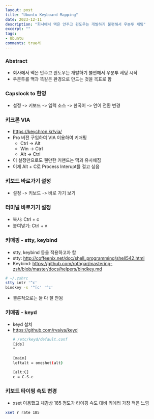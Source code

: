 ```yaml
---
layout: post
title: "Ubuntu Keyboard Mapping"
date: 2023-12-11
description: "회사에서 맥은 안주고 윈도우는 개발하기 불편해서 우분투 세팅"
excerpt: ""
tags:
- Ubuntu
comments: true서
---
```

### Abstract
- 회사에서 맥은 안주고 윈도우는 개발하기 불편해서 우분투 세팅 시작
- 우분투를 맥과 똑같은 환경으로 만드는 것을 목표로 함

### Capslock to 한영
- 설정 -> 키보드 -> 입력 소스 -> 한국어 -> 언어 전환 변경

### 키크론 VIA
- https://keychron.kr/via/
- Pro 버전 구입하여 VIA 이용하여 키매핑
    - Ctrl -> Alt
    - Win -> Ctrl
    - Alt -> Ctrl
- 이 설정만으로도 웬만한 커맨드는 맥과 유사해짐
- 이제 Alt + C로 Process Interupt를 걸고 싶음

### 키보드 바로가기 설정
- 설정 -> 키보드 -> 바로 가기 보기

### 터미널 바로가기 설정
- 복사: Ctrl + c
- 붙여넣기: Ctrl + v

### 키매핑 - stty, keybind
- stty, keybind 등을 적용하고자 함 
- stty: http://coffeenix.net/doc/shell_programming/shell542.html
- Keybind: https://github.com/rothgar/mastering-zsh/blob/master/docs/helpers/bindkey.md
```bash
# ~/.zshrc
stty intr '^c'
bindkey -s '^[c' '^c'
```
- 결론적으로는 둘 다 잘 안됨

### 키매핑 - keyd
- keyd 설치
- https://github.com/rvaiya/keyd
    ```bash
    # /etc/keyd/default.conf
    [ids]
    *

    [main]
    leftalt = oneshot(alt)

    [alt:C]
    c = C-S-c
    ```

### 키보드 타이핑 속도 변경
- xset 이용했고 체감상 185 정도가 타이핑 속도 대비 키에러 가장 적은 느낌
```bash
xset r rate 185
```